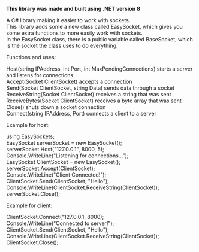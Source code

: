 **This library was made and built using .NET version 8**

A C# library making it easier to work with sockets.\
This library adds some a new class called EasySocket, which gives you some extra functions to more easily work with sockets.\
In the EasySocket class, there is a public variable called BaseSocket, which is the socket the class uses to do everything.

Functions and uses:

Host(string IPAddress, int Port, int MaxPendingConnections) starts a server and listens for connections\
Accept(Socket ClientSocket) accepts a connection\
Send(Socket ClientSocket, string Data) sends data through a socket\
ReceiveString(Socket ClientSocket) receives a string that was sent\
ReceiveBytes(Socket ClientSocket) receives a byte array that was sent\
Close() shuts down a socket connection\
Connect(string IPAddress, Port) connects a client to a server


Example for host:

using EasySockets;\
EasySocket serverSocket = new EasySocket();\
serverSocket.Host("127.0.0.1", 8000, 5);\
Console.WriteLine("Listening for connections...");\
EasySocket ClientSocket = new EasySocket();\
serverSocket.Accept(ClientSocket);\
Console.WriteLine("Client Connected!");\
ClientSocket.Send(ClientSocket, "Hello");\
Console.WriteLine(ClientSocket.ReceiveString(ClientSocket));\
serverSocket.Close();


Example for client:

ClientSocket.Connect("127.0.0.1, 8000);\
Console.WriteLine("Connected to server!");\
ClientSocket.Send(ClientSocket, "Hello");\
Console.WriteLine(ClientSocket.ReceiveString(ClientSocket));\
ClientSocket.Close();
